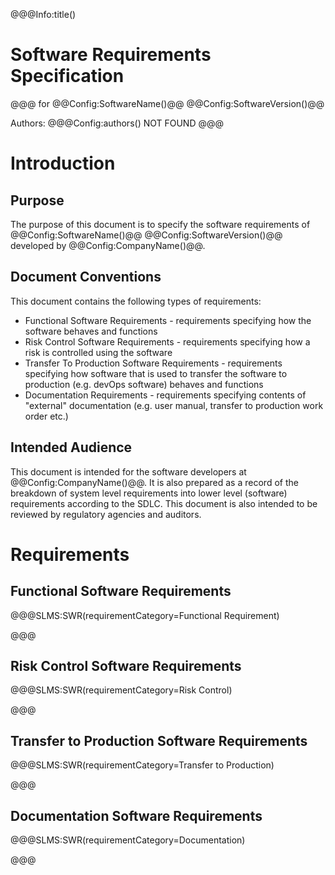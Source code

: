 @@@Info:title()
# Software Requirements Specification
@@@
for
@@Config:SoftwareName()@@ @@Config:SoftwareVersion()@@  
  
Authors:
@@@Config:authors()
NOT FOUND
@@@

# Introduction
## Purpose
The purpose of this document is to specify the software requirements of @@Config:SoftwareName()@@ @@Config:SoftwareVersion()@@ developed by @@Config:CompanyName()@@. 

## Document Conventions
This document contains the following types of requirements:
- Functional Software Requirements - requirements specifying how the software behaves and functions
- Risk Control Software Requirements - requirements specifying how a risk is controlled using the software
- Transfer To Production Software Requirements - requirements specifying how software that is used to transfer the software to production (e.g. devOps software) behaves and functions
- Documentation Requirements - requirements specifying contents of "external" documentation (e.g. user manual, transfer to production work order etc.)
 
## Intended Audience
This document is intended for the software developers at @@Config:CompanyName()@@. It is also prepared as a record of the breakdown of system level requirements into lower level (software) requirements according to the SDLC. This document is also intended to be reviewed by regulatory agencies and auditors.

# Requirements

## Functional Software Requirements
@@@SLMS:SWR(requirementCategory=Functional Requirement)

@@@
## Risk Control Software Requirements
@@@SLMS:SWR(requirementCategory=Risk Control)

@@@
## Transfer to Production Software Requirements
@@@SLMS:SWR(requirementCategory=Transfer to Production)

@@@
## Documentation Software Requirements
@@@SLMS:SWR(requirementCategory=Documentation)

@@@